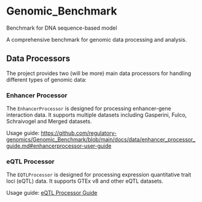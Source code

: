 # Genomic_Benchmark
Benchmark for DNA sequence-based model

A comprehensive benchmark for genomic data processing and analysis.

## Data Processors

The project provides two (will be more) main data processors for handling different types of genomic data:

### Enhancer Processor
The `EnhancerProcessor` is designed for processing enhancer-gene interaction data. It supports multiple datasets including Gasperini, Fulco, Schraivogel and Merged datasets.

Usage guide: <https://github.com/regulatory-genomics/Genomic_Benchmark/blob/main/docs/data/enhancer_processor_guide.md#enhancerprocessor-user-guide>

### eQTL Processor
The `EQTLProcessor` is designed for processing expression quantitative trait loci (eQTL) data. It supports GTEx v8 and other eQTL datasets.

Usage guide: [eQTL Processor Guide](docs/eqtl_processor_guide.md)


